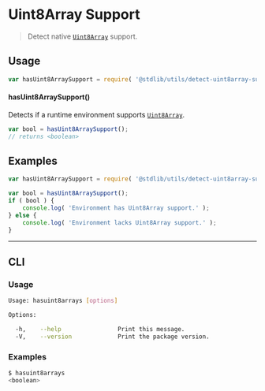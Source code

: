 # Uint8Array Support

> Detect native [`Uint8Array`][mdn-uint8array] support.


<section class="usage">

## Usage

``` javascript
var hasUint8ArraySupport = require( '@stdlib/utils/detect-uint8array-support' );
```

#### hasUint8ArraySupport()

Detects if a runtime environment supports [`Uint8Array`][mdn-uint8array].

``` javascript
var bool = hasUint8ArraySupport();
// returns <boolean>
```

</section>

<!-- /.usage -->


<section class="examples">

## Examples

``` javascript
var hasUint8ArraySupport = require( '@stdlib/utils/detect-uint8array-support' );

var bool = hasUint8ArraySupport();
if ( bool ) {
    console.log( 'Environment has Uint8Array support.' );
} else {
    console.log( 'Environment lacks Uint8Array support.' );
}
```

</section>

<!-- /.examples -->


---

<section class="cli">

## CLI

<section class="usage">

### Usage

``` bash
Usage: hasuint8arrays [options]

Options:

  -h,    --help                Print this message.
  -V,    --version             Print the package version.
```

</section>

<!-- /.usage -->

<section class="examples">

### Examples

``` bash
$ hasuint8arrays
<boolean>
```

</section>

<!-- /.examples -->

</section>

<!-- /.cli -->


<section class="links">

[mdn-uint8array]: https://developer.mozilla.org/en-US/docs/Web/JavaScript/Reference/Global_Objects/Uint8Array

</section>

<!-- /.links -->
